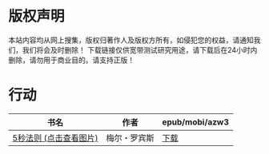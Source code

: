 # 版权声明

本站内容均从网上搜集，版权归著作人及版权方所有，如侵犯您的权益，请通知我们，我们将会及时删除！ 下载链接仅供宽带测试研究用途，请下载后在24小时内删除，请勿用于商业目的。请支持正版！

# 行动

| 书名 | 作者 | epub/mobi/azw3 |
| --- | --- | --- |
| [5秒法则 (点击查看图片)](https://www.dushupai.com/attachment/2024/06/07/1c1254454ed8977c.jpg) | 梅尔・罗宾斯 | [下载](https://url89.ctfile.com/f/31084289-1357044172-d3beba?p=8866) |
